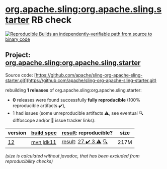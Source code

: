 [org.apache.sling:org.apache.sling.starter](https://central.sonatype.com/artifact/org.apache.sling/org.apache.sling.starter/12/versions) RB check
=======

[![Reproducible Builds](https://reproducible-builds.org/images/logos/rb.svg) an independently-verifiable path from source to binary code](https://reproducible-builds.org/)

## Project: [org.apache.sling:org.apache.sling.starter](https://central.sonatype.com/artifact/org.apache.sling/org.apache.sling.starter/12/versions)

Source code: [https://github.com/apache/sling-org-apache-sling-starter.git](https://github.com/apache/sling-org-apache-sling-starter.git)

rebuilding **1 releases** of org.apache.sling:org.apache.sling.starter:
- **0** releases were found successfully **fully reproducible** (100% reproducible artifacts :heavy_check_mark:),
- 1 had issues (some unreproducible artifacts :warning:, see eventual :mag: diffoscope and/or :memo: issue tracker links):

| version | [build spec](/BUILDSPEC.md) | [result](https://reproducible-builds.org/docs/jvm/): reproducible? | size |
| -- | --------- | ------ | -- |
| [12](https://central.sonatype.com/artifact/org.apache.sling/org.apache.sling.starter/12/pom) | [mvn jdk11](org.apache.sling.starter-12.buildspec) | [result](org.apache.sling.starter-12.buildinfo): [27 :heavy_check_mark:  3 :warning:](org.apache.sling.starter-12.buildcompare) [:mag:](org.apache.sling.starter-12.diffoscope) | 217M |

<i>(size is calculated without javadoc, that has been excluded from reproducibility checks)</i>
